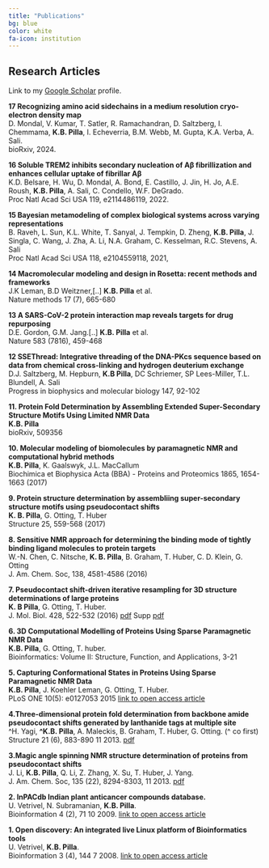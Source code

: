 ```yaml
---
title: "Publications"
bg: blue
color: white
fa-icon: institution
---
```



Research Articles
-----------------
Link to my [Google Scholar][0] profile.

**17 Recognizing amino acid sidechains in a medium resolution cryo-electron density map**<br> 
D. Mondal, V. Kumar, T. Satler, R. Ramachandran, D. Saltzberg, I. Chemmama, **K.B. Pilla**, I. Echeverria, B.M. Webb, M. Gupta, K.A. Verba, A. Sali.<br>
bioRxiv, 2024.<br>

**16 Soluble TREM2 inhibits secondary nucleation of Aβ fibrillization and enhances cellular uptake of fibrillar Aβ**<br>
K.D. Belsare, H. Wu, D. Mondal, A. Bond, E. Castillo, J. Jin, H. Jo, A.E. Roush, **K.B. Pilla**, A. Sali, C. Condello, W.F. DeGrado.<br>
Proc Natl Acad Sci USA 119, e2114486119, 2022.<br>

**15 Bayesian metamodeling of complex biological systems across varying representations** <br>
B. Raveh, L. Sun, K.L. White, T. Sanyal, J. Tempkin, D. Zheng, **K.B. Pilla**, J. Singla, C. Wang, J. Zha, A. Li, N.A. Graham, C. Kesselman, R.C. Stevens, A. Sali <br>
Proc Natl Acad Sci USA 118, e2104559118, 2021, <br>

**14 Macromolecular modeling and design in Rosetta: recent methods and frameworks**<br>
J.K Leman, B.D Weitzner,[..] **K.B. Pilla** et al.<br>
Nature methods 17 (7), 665-680	

**13 A SARS-CoV-2 protein interaction map reveals targets for drug repurposing**<br>
D.E. Gordon, G.M. Jang.[..] **K.B. Pilla** et al.<br>
Nature 583 (7816), 459-468 <br>

**12 SSEThread: Integrative threading of the DNA-PKcs sequence based on data from chemical cross-linking and hydrogen deuterium exchange**<br>
D.J. Saltzberg, M. Hepburn, **K.B Pilla**, DC Schriemer, SP Lees-Miller, T.L. Blundell, A. Sali <br>
Progress in biophysics and molecular biology 147, 92-102<br>

**11. Protein Fold Determination by Assembling Extended Super-Secondary Structure Motifs Using Limited NMR Data**<br>
**K.B. Pilla**<br>
bioRxiv, 509356

**10. Molecular modeling of biomolecules by paramagnetic NMR and computational hybrid methods**<br>
**K.B. Pilla**, K. Gaalswyk, J.L. MacCallum <br>
Biochimica et Biophysica Acta (BBA) - Proteins and Proteomics 1865, 1654-1663 (2017) <br>

**9. Protein structure determination by assembliing super-secondary structure motifs using pseudocontact shifts**<br>
**K. B. Pilla**, G. Otting, T. Huber <br>
Structure 25, 559-568 (2017) <br>

**8. Sensitive NMR approach for determining the binding mode of tightly binding ligand molecules to protein targets**<br>
W.-N. Chen, C. Nitsche, **K. B. Pilla**, B. Graham, T. Huber, C. D. Klein, G. Otting<br>
J. Am. Chem. Soc, 138, 4581-4586 (2016) <br>

**7. Pseudocontact shift-driven iterative resampling for 3D structure determinations of large proteins**<br>
**K. B Pilla**, G. Otting, T. Huber.<br>
J. Mol. Biol. 428, 522-532 (2016) <i class="fa fa-file-pdf-o"></i> [pdf][6] Supp <i class="fa fa-file-pdf-o"></i> [pdf][7]

**6. 3D Computational Modelling of Proteins Using Sparse Paramagnetic NMR Data**<br>
 **K.B. Pilla**, G. Otting, T. huber.<br>
 Bioinformatics: Volume II: Structure, Function, and Applications, 3-21 <br>

**5. Capturing Conformational States in Proteins Using Sparse Paramagnetic NMR Data**<br>
**K.B. Pilla**, J. Koehler Leman, G. Otting, T. Huber. <br>
PLoS ONE 10(5): e0127053 2015  [link to open access article][5] 

**4.Three-dimensional protein fold determination from backbone amide pseudocontact shifts generated by lanthanide tags at multiple site**<br>
^H. Yagi, **^K.B. Pilla**, A. Maleckis, B. Graham, T. Huber, G. Otting. (^ co first)<br>
Structure 21 (6), 883-890 11 2013. <i class="fa fa-file-pdf-o"></i> [pdf][4]

**3.Magic angle spinning NMR structure determination of proteins from pseudocontact shifts**<br>
J. Li, **K.B. Pilla**, Q. Li, Z. Zhang, X. Su, T. Huber, J. Yang.<br>
J. Am. Chem. Soc, 135 (22), 8294-8303, 11 2013. <i class="fa fa-file-pdf-o"></i> [pdf][3]

**2. InPACdb Indian plant anticancer compounds database.**<br>
U. Vetrivel, N. Subramanian, **K.B. Pilla**.<br>
Bioinformation 4 (2), 71 10 2009. [link to open access article][2]

**1. Open discovery: An integrated live Linux platform of Bioinformatics tools**<br>
U. Vetrivel, **K.B. Pilla**.<br>
Bioinformation 3 (4), 144 7 2008. [link to open access article][1]

  
[7]: http://comp-bio.anu.edu.au/huber/papers/Kala_JMB2016_supp.pdf
[6]: http://comp-bio.anu.edu.au/huber/papers/Kala_JMB2016.pdf
[5]: http://journals.plos.org/plosone/article?id=10.1371/journal.pone.0127053 "link"
[4]: http://comp-bio.anu.edu.au/huber/papers/hiromasa_structure2013.pdf "pdf"
[3]: http://comp-bio.anu.edu.au/huber/papers/kala_jacs2013.pdf
[2]: http://www.ncbi.nlm.nih.gov/pmc/articles/PMC2823384/
[1]: http://www.ncbi.nlm.nih.gov/pmc/articles/PMC2637960/
[0]: https://scholar.google.com.au/citations?user=vgdqy80AAAAJ&hl=en